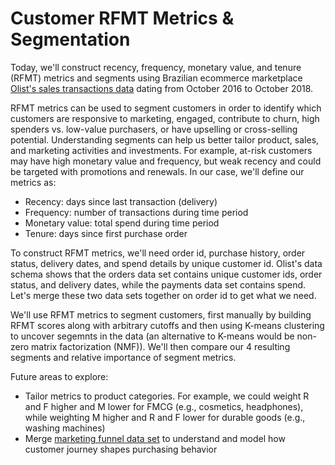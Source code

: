 # Customer RFMT Metrics & Segmentation

Today, we'll construct recency, frequency, monetary value, and tenure (RFMT) metrics and segments using Brazilian ecommerce marketplace [Olist's sales transactions data](https://www.kaggle.com/olistbr/brazilian-ecommerce?select=olist_orders_dataset.csv) dating from October 2016 to October 2018. 

RFMT metrics can be used to segment customers in order to identify which customers are responsive to marketing, engaged, contribute to churn, high spenders vs. low-value purchasers, or have upselling or cross-selling potential. Understanding segments can help us better tailor product, sales, and marketing activities and investments. For example, at-risk customers may have high monetary value and frequency, but weak recency and could be targeted with promotions and renewals. In our case, we'll define our metrics as:

- Recency: days since last transaction (delivery)
- Frequency: number of transactions during time period
- Monetary value: total spend during time period
- Tenure: days since first purchase order 

To construct RFMT metrics, we'll need order id, purchase history, order status, delivery dates, and spend details by unique customer id. Olist's data schema shows that the orders data set contains unique customer ids, order status, and delivery dates, while the payments data set contains spend. Let's merge these two data sets together on order id to get what we need. 

We'll use RFMT metrics to segment customers, first manually by building RFMT scores along with arbitrary cutoffs and then using K-means clustering to uncover segemnts in the data (an alternative to K-means would be non-zero matrix factorization (NMF)). We'll then compare our 4 resulting segments and relative importance of segment metrics. 

Future areas to explore:

- Tailor metrics to product categories. For example, we could weight R and F higher and M lower for FMCG (e.g., cosmetics, headphones), while weighting M higher and R and F lower for durable goods (e.g., washing machines)
- Merge [marketing funnel data set](https://www.kaggle.com/olistbr/marketing-funnel-olist/home) to understand and model how customer journey shapes purchasing behavior 
